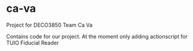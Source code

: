 ca-va
=====

Project for DECO3850 Team Ca Va

Contains code for our project.  At the moment only adding actionscript for TUIO Fiducial Reader
